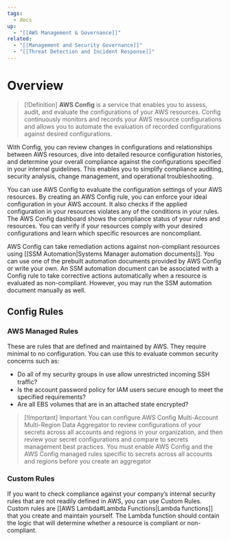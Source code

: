 ```yaml
---
tags:
  - docs
up:
  - "[[AWS Management & Governance]]"
related:
  - "[[Management and Security Governance]]"
  - "[[Threat Detection and Incident Response]]"
---
```

# Overview

>[!Definition]
>**AWS Config** is a service that enables you to assess, audit, and evaluate the configurations of your AWS resources. Config continuously monitors and records your AWS resource configurations and allows you to automate the evaluation of recorded configurations against desired configurations.


With Config, you can review changes in configurations and relationships between AWS resources, dive into detailed resource configuration histories, and determine your overall compliance against the configurations specified in your internal guidelines. This enables you to simplify compliance auditing, security analysis, change management, and operational troubleshooting.

You can use AWS Config to evaluate the configuration settings of your AWS resources. By creating an AWS Config rule, you can enforce your ideal configuration in your AWS account. It also checks if the applied configuration in your resources violates any of the conditions in your rules. The AWS Config dashboard shows the compliance status of your rules and resources. You can verify if your resources comply with your desired configurations and learn which specific resources are noncompliant.

AWS Config can take remediation actions against non-compliant resources using [[SSM Automation|Systems Manager automation documents]]. You can use one of the prebuilt automation documents provided by AWS Config or write your own. An SSM automation document can be associated with a Config rule to take corrective actions automatically when a resource is evaluated as non-compliant. However, you may run the SSM automation document manually as well.

## Config Rules

### AWS Managed Rules

These are rules that are defined and maintained by AWS. They require minimal to no configuration. You can use this to evaluate common security concerns such as:

- Do all of my security groups in use allow unrestricted incoming SSH traﬃc?
- Is the account password policy for IAM users secure enough to meet the specified requirements?
- Are all EBS volumes that are in an attached state encrypted?


> [!Important] Important
> You can configure AWS Config Multi-Account Multi-Region Data Aggregator to review configurations of your secrets across all accounts and regions in your organization, and then review your secret configurations and compare to secrets management best practices. You must enable AWS Config and the AWS Config managed rules specific to secrets across all accounts and regions before you create an aggregator

### Custom Rules

If you want to check compliance against your company’s internal security rules that are not readily defined in AWS, you can use Custom Rules. Custom rules are [[AWS Lambda#Lambda Functions|Lambda functions]] that you create and maintain yourself. The Lambda function should contain the logic that will determine whether a resource is compliant or non-compliant.

